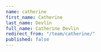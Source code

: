 ```yaml
---
name: catherine
first_name: Catherine
last_name: Devlin
full_name: Catherine Devlin
redirect_from: "/team/catherine/"
published: false
---
```



